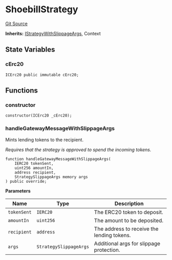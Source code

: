 # ShoebillStrategy
[Git Source](https://github.com/bob-collective/bob/blob/master/src/gateway/strategy/ShoebillStrategy.sol)

**Inherits:**
[IStrategyWithSlippageArgs](../../../gateway/IStrategy.sol/abstract.IStrategyWithSlippageArgs.md), Context


## State Variables
### cErc20

```solidity
ICErc20 public immutable cErc20;
```


## Functions
### constructor


```solidity
constructor(ICErc20 _cErc20);
```

### handleGatewayMessageWithSlippageArgs

Mints lending tokens to the recipient.

*Requires that the strategy is approved to spend the incoming tokens.*


```solidity
function handleGatewayMessageWithSlippageArgs(
    IERC20 tokenSent,
    uint256 amountIn,
    address recipient,
    StrategySlippageArgs memory args
) public override;
```
**Parameters**

|Name|Type|Description|
|----|----|-----------|
|`tokenSent`|`IERC20`|The ERC20 token to deposit.|
|`amountIn`|`uint256`|The amount to be deposited.|
|`recipient`|`address`|The address to receive the lending tokens.|
|`args`|`StrategySlippageArgs`|Additional args for slippage protection.|



